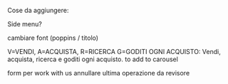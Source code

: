 Cose da aggiungere:

Side menu?

cambiare font (poppins / titolo)

V=VENDI, A=ACQUISTA, R=RICERCA G=GODITI OGNI ACQUISTO: Vendi, acquista, ricerca e goditi ogni acquisto. to add to carousel

form per work with us
annullare ultima operazione da revisore
